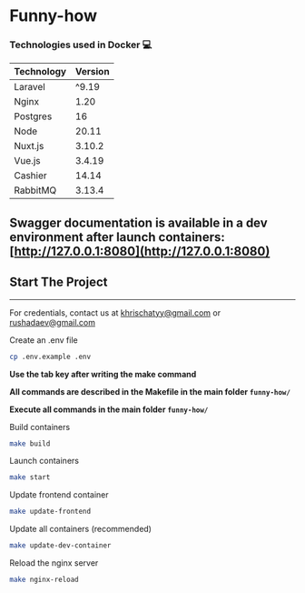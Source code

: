 # Funny-how

### Technologies used in Docker 💻

| Technology | Version |
| ---------- | ------- |
| Laravel    | ^9.19   |
| Nginx      | 1.20    |
| Postgres   | 16      |
| Node       | 20.11   |
| Nuxt.js    | 3.10.2  |
| Vue.js     | 3.4.19  |
| Cashier    | 14.14   |
| RabbitMQ   | 3.13.4  |

## Swagger documentation is available in a dev environment **after** launch containers: [http://127.0.0.1:8080](http://127.0.0.1:8080)

## Start The Project

---

For credentials, contact us at khrischatyy@gmail.com or rushadaev@gmail.com

Create an .env file

```bash
cp .env.example .env
```

**Use the tab key after writing the make command**

**All commands are described in the Makefile in the main folder `funny-how/`**

**Execute all commands in the main folder `funny-how/`**

Build containers

```bash
make build
```

Launch containers

```bash
make start
```

Update frontend container

```bash
make update-frontend
```

Update all containers (recommended)

```bash
make update-dev-container
```

Reload the nginx server

```bash
make nginx-reload
```